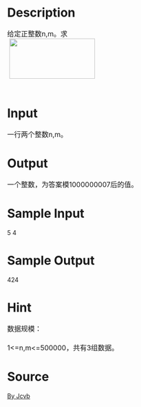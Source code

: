 
# Description

<div class="content"><div><span style="font-size: medium">给定正整数n,m。求</span></div>
<div><span style="font-size: medium"> <img height="93" width="199" alt="" src="source/bzoj/3561/img/aHR0cHM6Ly9seWRzeS5jb20vSnVkZ2VPbmxpbmUvdXBsb2FkLzIwMTQwNS9hYWEuanBn.jpg"/></span></div>
<div><span style="font-size: medium"> </span></div></div>

# Input

<div class="content"><div><span style="font-size: medium">一行两个整数n,m。</span></div></div>

# Output

<div class="content"><div><span style="font-size: medium">一个整数，为答案模1000000007后的值。</span></div></div>

# Sample Input

<div class="content"><span class="sampledata">5 4<br/>
</span></div>

# Sample Output

<div class="content"><span class="sampledata">424<br/>
</span></div>

# Hint

<div class="content"><p></p><p><span style="font-size: medium">数据规模：<br/><br/>
1&lt;=n,m&lt;=500000，共有3组数据。</span></p><p></p></div>

# Source

<div class="content"><p><a href="problemset.php?search=By Jcvb">By Jcvb</a></p></div>

